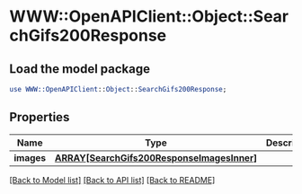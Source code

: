 # WWW::OpenAPIClient::Object::SearchGifs200Response

## Load the model package
```perl
use WWW::OpenAPIClient::Object::SearchGifs200Response;
```

## Properties
Name | Type | Description | Notes
------------ | ------------- | ------------- | -------------
**images** | [**ARRAY[SearchGifs200ResponseImagesInner]**](SearchGifs200ResponseImagesInner.md) |  | 

[[Back to Model list]](../README.md#documentation-for-models) [[Back to API list]](../README.md#documentation-for-api-endpoints) [[Back to README]](../README.md)


